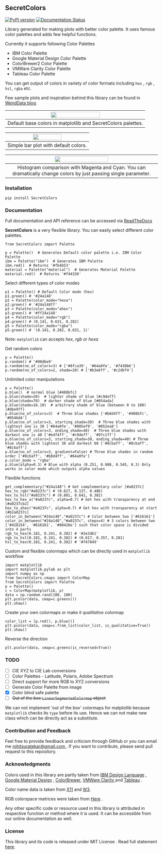 ## SecretColors

[![PyPI version](https://badge.fury.io/py/SecretColors.svg)](https://badge.fury.io/py/SecretColors) [![Documentation Status](https://readthedocs.org/projects/secretcolors/badge/?version=latest)](https://secretcolors.readthedocs.io/en/latest/?badge=latest) 



Library generated for making plots with better color palette. It uses  famous color palettes and adds few helpful functions.   

Currently it supports following Color Palettes

- IBM Color Palette
- Google Material Design Color Palette
- ColorBrewer2 Color Palette
- VMWare Clarity Color Palette 
- Tableau Color Palette

You can get output of colors in variety of color formats including `hex` , `rgb` , `hsl`, `rgba` etc. 

Few sample plots and inspiration behind this library can be found in [WeirdData blog](https://weirddata.github.io/2019/06/11/secret-colors-2.html). 



|<img src="https://user-images.githubusercontent.com/8757115/69130240-72840d00-0ab0-11ea-8ce5-8b715ebef4f6.png" width="60%">|
|:--:|
| Default base colors in matplotlib and SecretColors palettes. |


|<img src="https://user-images.githubusercontent.com/8757115/69130544-fa6a1700-0ab0-11ea-80f4-aaff9e58f804.png" width="60%">|
|:--:|
| Simple bar plot with default colors. |


|<img src="https://user-images.githubusercontent.com/8757115/69130672-31402d00-0ab1-11ea-835d-b161caf4c24a.png" width="60%">|
|:--:|
| Histogram comparison with Magenta and Cyan. You can dramatically change colors by just passing single parameter. |

### Installation 


    pip install SecretColors


### Documentation

Full documentation and API reference can be accessed via [ReadTheDocs](https://secretcolors.readthedocs.io) 

**SecretColors** is a very flexible library. You can easily select different color palettes.

    from SecretColors import Palette
    
    p = Palette()  # Generates Default color palette i.e. IBM Color Palette
    ibm = Palette("ibm")  # Generates IBM Palette
    ibm.red()  # Returns '#fb4b53'
    material = Palette("material")  # Generates Material Palette
    material.red()  # Returns '#f44336'


Select different types of color modes


    p1 = Palette() # Default Color mode (hex)
    p1.green() # '#24a148'
    p2 = Palette(color_mode="hexa")
    p2.green() # '#24a148ff'
    p3 = Palette(color_mode="ahex")
    p3.green() # '#ff24a148'
    p4 = Palette(color_mode="rgb")
    p4.green() # (0.141, 0.631, 0.282)
    p5 = Palette(color_mode="rgba")
    p5.green() # '(0.141, 0.282, 0.631, 1)'


Note: `matplotlib` can accepts *hex*, *rgb* or *hexa* 

Get random colors

    p = Palette()
    p.random() # '#90dbe9'
    p.random(no_of_colors=3) # ['#8fca39', '#64a0fe', '#7430b6']
    p.random(no_of_colors=2, shade=20) # ['#b3e6ff', '#c2dbf4']


Unlimited color manipulations


    p = Palette()
    p.blue()  # normal blue [#408bfc]
    p.blue(shade=20)  # lighter shade of blue [#c9deff]
    p.blue(shade=70)  # darker shade of blue [#054ada]
    p.blue(shade=16.10)  # arbitrary shade of blue (between 0 to 100) [#dbe9ff]
    p.blue(no_of_colors=3)  # Three blue shades ['#b8d4ff', '#408bfc', '#0546d4']
    p.blue(no_of_colors=3, starting_shade=30)  # Three blue shades with lightest one is 30 ['#64a0fe', '#005ef9', '#052ea8']
    p.blue(no_of_colors=3, ending_shade=40)  # Three blue shades with darkest one is 40 ['#edf4ff', '#c9deff', '#97c1ff']
    p.blue(no_of_colors=3, starting_shade=30, ending_shade=40) # Three blue shades with lightest 30 and darkest 60 ['#8cbaff', '#8cbaff', '#8cbaff']
    p.blue(no_of_colors=3, gradient=False) # Three blue shades in random order ['#8cbaff', '#b8d4ff', '#64a0fe']
    p.color_mode = "rgba"
    p.blue(alpha=0.3) # Blue with alpha (0.251, 0.988, 0.545, 0.3) Only works in color mode which outputs alpha values



Flexible functions


    get_complementary("#24a148") # Get complementary color [#a0237c]
    hex_to_rgb("#a0237c") # (0.627, 0.137, 0.486)
    hex_to_hsl("#a0237c") # (0.881, 0.641, 0.382)
    hex_to_hex_a("#a0237c", alpha=0.7) # Get hex with transparency at end [#a0237cb2]
    hex_to_ahex("#a0237c", alpha=0.7) # Get hex with transparency at start [#b2a0237c]
    color_in_between("#24a148","#a0237c") # Color between two ['#616161']
    color_in_between("#24a148","#a0237c", steps=4) # 3 colors between two ['#428154', '#616161', '#80426e'] such that color space is divided into 4 parts
    rgb_to_hex(0.181, 0.241, 0.382) # '#2e3d61'
    rgb_to_hsl(0.181, 0.241, 0.382) # (0.617, 0.357, 0.281)
    hsl_to_hex(0.181, 0.241, 0.382) # '#747849'



Custom and flexible colormaps which can be directly used in `matplotlib` workflow 


    import matplotlib
    import matplotlib.pylab as plt
    import numpy as np
    from SecretColors.cmaps import ColorMap
    from SecretColors import Palette
    p = Palette()
    c = ColorMap(matplotlib, p)
    data = np.random.rand(100, 100)
    plt.pcolor(data, cmap=c.greens())
    plt.show()


Create your own colormaps or make it *qualitative* colormap


    color_list = [p.red(), p.blue()]
    plt.pcolor(data, cmap=c.from_list(color_list, is_qualitative=True))
    plt.show()


Reverse the direction 


    plt.pcolor(data, cmap=c.greens(is_reversed=True))


### TODO
 - [ ] CIE XYZ to CIE Lab conversions
 - [ ] Color Palettes - Latitude, Polaris, Adobe Spectrum
 - [ ] Direct support for more RGB to XYZ conversions
 - [ ] Generate Color Palette from image
 - [x] Color blind safe palette
 - [ ] ~~Out of the box `LinearSegmentedColormap` object~~ 
 
 We can not implement 'out of the box' colormaps for matplotlib because `matplotlib` checks its
  `type` before its use. Hence we can not make new class which can be directly
   act as a substitute.


### Contribution and Feedback

Feel free to provide feedback and criticism through GitHub or you can email me [rohitsuratekar@gmail.com ](mailto:rohitsuratekar@gmail.com). If you want to contribute, please send pull request to this repository. 

### Acknowledgments

Colors used in this library are partly taken from [IBM Design Language](https://www.ibm.com/design/language/resources/color-library/) , [Google 
Material Design](https://material.io/design/color/the-color-system.html
) , [ColorBrewer](http://colorbrewer2.org/), [VMWare Clarity ](https://vmware.github.io/clarity/documentation/v0.13/color) and 
[Tableau](https://help.tableau.com/current/pro/desktop/en-us/formatting_create_custom_colors.htm#Version_9.x_(legacy)_color_palette_hex_values) .

Color name data is taken from [X11](https://gitlab.freedesktop.org/xorg/app/rgb/raw/master/rgb.txt) 
and [W3]( https://www.w3.org/TR/css-color-3/#svg-color). 

RGB colorspace matrices were taken from [Here](http://www.brucelindbloom.com/index.html?Eqn_RGB_XYZ_Matrix.html) .

Any other specific code or resource used in this library is attributed in
 respective function or method where it is used. It can be accessible
  from our online documentation as well.


### License 

This library and its code is released under MIT License . Read full statement [here](https://github.com/secretBiology/SecretColors/blob/master/LICENSE). 
